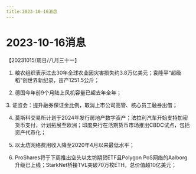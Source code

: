 ```yaml
---
title:2023-10-16消息
---
```

# 2023-10-16消息
【20231015/周日/八月三十一】
1. 粮农组织表示过去30年全球农业因灾害损失约3.8万亿美元；袁隆平“超级稻”创世界新纪录，亩产1251.5公斤；

2. 德国今年前9个月陆上风机容量已超去年全年；

3. 证监会：提升融券保证金比例，取消上市公司高管、核心员工融券出借；

4. 莫斯科交易所计划于2024年发行房地产数字资产；法拉利汽车开始支持加密货币支付，计划拓展至欧洲；印度央行在活期货币市场推出CBDC试点，包括资产代币化；

5. 以太坊网络费用收入降至2020年4月以来最低水平；

6. ProShares将于下周推出空头以太坊期货ETF且Polygon PoS网络的Aalborg升级已上线；StarkNet桥接TVL突破70万枚ETH，总价值超10亿美元；